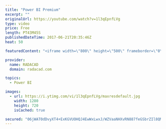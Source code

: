 ```yaml
---
title: "Power BI Premium"
excerpt: ""
originalUrl: https://youtube.com/watch?v=1l3qEpnfLVg
type: video
price: Free
length: PT43M45S
publishedDateTime: 2017-06-21T20:35:46Z
heat: 50

featuredContent: "<iframe width=\"800\" height=\"500\" frameborder=\"0\" src=\"https://www.youtube.com/embed/1l3qEpnfLVg\" allow=\"accelerometer; autoplay; encrypted-media; gyroscope; picture-in-picture\" allowfullscreen></iframe>"

provider:
  name: RADACAD
  domain: radacad.com

topics:
  - Power BI

images:
  - url: https://i.ytimg.com/vi/1l3qEpnfLVg/maxresdefault.jpg
    width: 1280
    height: 720
    isCached: true

secured: "06jWAT0dDvyXT4+ExKGVUOHQJ4EwWxLwxJ/WZVaaNHXvRN887feGSbrZIl8QMz3MletAVCTL9Rnyn6Oe+f9b7RMN+Ml4kNM9g2OQW2F13wkwlkTRtqq91J8++eo5zQleYhazWbW7yHdY+f4Y/ZkO3sJoI43fJKQMs+RzAetL7C2pMiItk2EX3BTFO5O/KngrSJVC1UKBXq/IT7I9CacjtXORyKThU3aCb8dEbaYfOEKSHE6f/MMWv2+e9ZkY4cxSdx6YaTLmS/O2gy7oe0OWWDPF9AyA2sDgnNA9ZGosUqxRkcDjzjqetlevNtc766tiZIZaOeBUEl1K7OtqqKZnB7z3LEnT6QhdZiDndcFG3QfkBOMKbj1xTnbOysqGXk/2xfuAx/3DTu7abKjxWQZI9icFGSj/K14rLJ1nDPck95s=;gGtEoapt6yREz7V+ZhW5ow=="
---
```


